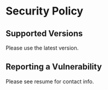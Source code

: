 # Security Policy

## Supported Versions

Please use the latest version.

## Reporting a Vulnerability

Please see resume for contact info.
